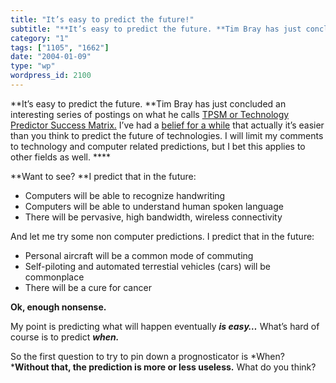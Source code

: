 ```yaml
---
title: "It’s easy to predict the future!"
subtitle: "**It’s easy to predict the future. **Tim Bray has just concluded an interesting series of postings o..."
category: "1"
tags: ["1105", "1662"]
date: "2004-01-09"
type: "wp"
wordpress_id: 2100
---
```

**It’s easy to predict the future. **Tim Bray has just concluded an interesting series of postings on what he calls [TPSM or Technology Predictor Success Matrix.](http://www.tbray.org/ongoing/When/200x/2004/01/03/TPM1) I’ve had a [belief for a while](//2003/10/04.html) that actually it’s easier than you think to predict the future of technologies. I will limit my comments to technology and computer related predictions, but I bet this applies to other fields as well. ****

**Want to see? **I predict that in the future:

- Computers will be able to recognize handwriting 
- Computers will be able to understand human spoken language 
- There will be pervasive, high bandwidth, wireless connectivity

And let me try some non computer predictions. I predict that in the future:

- Personal aircraft will be a common mode of commuting 
- Self-piloting and automated terrestial vehicles (cars) will be commonplace 
- There will be a cure for cancer

**Ok, enough nonsense.**

My point is predicting what will happen eventually ***is easy…*** What’s hard of course is to predict ***when.***

So the first question to try to pin down a prognosticator is *When? ***Without that, the prediction is more or less useless.** What do you think?